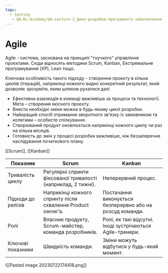 ```yaml
---
tags:
  - testing
   - QA-DL-Academy/QA-Lecture-2_Цикл-розробки-програмного-забезпечення
---
```

# Agile

Agile - система, заснована на принципі "гнучкого" управління проєктами. Сюди відносять методики Scrum, Kanban, Екстремальне програмування (XP), Lean тощо.

Ключова особливість такого підходу - створення проєкту в кілька циклів (ітерацій), наприкінці кожного видно конкретний результат, який дозволяє зрозуміти, яким шляхом рухатися далі

- Ефективна взаємодія в команді важливіша за процеси та технології. Мета – створення якісного проєкту.
- Внести необхідні зміни можна в будь-якому циклі розробки.
- Найкращий спосіб отримання зворотного зв'язку із замовником та колегами – особисте спілкування.
- Створюваний продукт оновлюється наприкінці кожного циклу чи раз на кілька місяців.
- Готовність до змін у процесі розробки важливіше, ніж беззаперечне наслідування початкового плану.

[[Scrum]], [[Kanban]]

| Показник  |  Scrum | Kanban  |
|---|---|---|
|Тривалість циклу|Регулярні спринти фіксованої тривалості (наприклад, 2 тижні).|Неперервний процес.|
|Підходи до релізів|Наприкінці кожного спринту після схвалення Product owner’a.|Постачання виконується безперервно або на розсуд команди.|
|Ролі|Власник продукту, Scrum-майстер, команда розробників.|Ролі, як такі відсутні. Іноді зустрічаються Agile-тренери.|
|Ключові показники|Швидкість команди.|Зміни можуть відбутися у будь-який момент.|

![[Pasted image 20230722174418.png]]